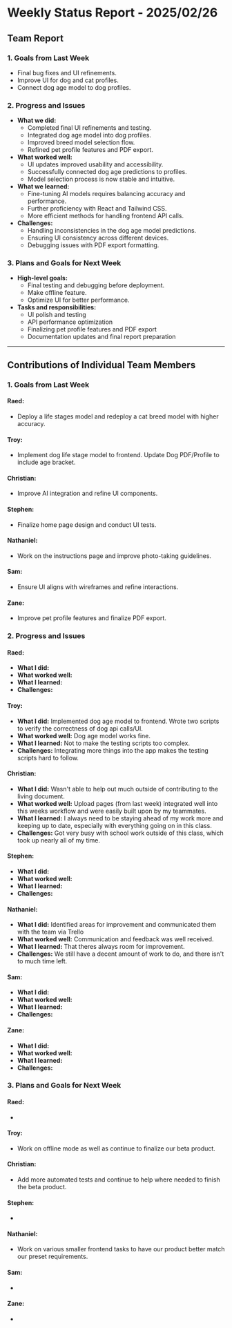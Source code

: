# Weekly Status Report - 2025/02/26

## Team Report

### 1. Goals from Last Week
- Final bug fixes and UI refinements.
- Improve UI for dog and cat profiles.
- Connect dog age model to dog profiles.

### 2. Progress and Issues
- **What we did:**
  - Completed final UI refinements and testing.
  - Integrated dog age model into dog profiles.
  - Improved breed model selection flow.
  - Refined pet profile features and PDF export.
- **What worked well:**
  - UI updates improved usability and accessibility.
  - Successfully connected dog age predictions to profiles.
  - Model selection process is now stable and intuitive.
- **What we learned:**
  - Fine-tuning AI models requires balancing accuracy and performance.
  - Further proficiency with React and Tailwind CSS.
  - More efficient methods for handling frontend API calls.
- **Challenges:**
  - Handling inconsistencies in the dog age model predictions.
  - Ensuring UI consistency across different devices.
  - Debugging issues with PDF export formatting.

### 3. Plans and Goals for Next Week
- **High-level goals:**
  - Final testing and debugging before deployment.
  - Make offline feature.
  - Optimize UI for better performance.
- **Tasks and responsibilities:**
  - UI polish and testing 
  - API performance optimization 
  - Finalizing pet profile features and PDF export 
  - Documentation updates and final report preparation 

---

## Contributions of Individual Team Members

### 1. Goals from Last Week

#### Raed:
- Deploy a life stages model and redeploy a cat breed model with higher accuracy.

#### Troy:
- Implement dog life stage model to frontend. Update Dog PDF/Profile to include age bracket.

#### Christian:
- Improve AI integration and refine UI components.

#### Stephen:
- Finalize home page design and conduct UI tests.

#### Nathaniel:
- Work on the instructions page and improve photo-taking guidelines.

#### Sam:
- Ensure UI aligns with wireframes and refine interactions.

#### Zane:
- Improve pet profile features and finalize PDF export.

### 2. Progress and Issues

#### Raed:
- **What I did:** 
- **What worked well:** 
- **What I learned:** 
- **Challenges:** 

#### Troy:
- **What I did:** Implemented dog age model to frontend. Wrote two scripts to verify the correctness of dog api calls/UI.
- **What worked well:** Dog age model works fine. 
- **What I learned:** Not to make the testing scripts too complex.
- **Challenges:** Integrating more things into the app makes the testing scripts hard to follow.

#### Christian:
- **What I did:** Wasn't able to help out much outside of contributing to the living document.
- **What worked well:** Upload pages (from last week) integrated well into this weeks workflow and were easily built upon by my teammates.
- **What I learned:** I always need to be staying ahead of my work more and keeping up to date, especially with everything going on in this class.
- **Challenges:** Got very busy with school work outside of this class, which took up nearly all of my time.

#### Stephen:
- **What I did:** 
- **What worked well:** 
- **What I learned:** 
- **Challenges:** 

#### Nathaniel:
- **What I did:** Identified areas for improvement and communicated them with the team via Trello
- **What worked well:** Communication and feedback was well received.
- **What I learned:** That theres always room for improvement.
- **Challenges:** We still have a decent amount of work to do, and there isn't to much time left.

#### Sam:
- **What I did:** 
- **What worked well:** 
- **What I learned:** 
- **Challenges:** 

#### Zane:
- **What I did:** 
- **What worked well:** 
- **What I learned:** 
- **Challenges:** 

### 3. Plans and Goals for Next Week

#### Raed:
-

#### Troy:
- Work on offline mode as well as continue to finalize our beta product. 

#### Christian:
- Add more automated tests and continue to help where needed to finish the beta product.

#### Stephen:
-

#### Nathaniel:
- Work on various smaller frontend tasks to have our product better match our preset requirements.

#### Sam:
-

#### Zane:
-

